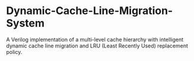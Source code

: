 # Dynamic-Cache-Line-Migration-System
A Verilog implementation of a multi-level cache hierarchy with intelligent dynamic cache line migration and LRU (Least Recently Used) replacement policy.
